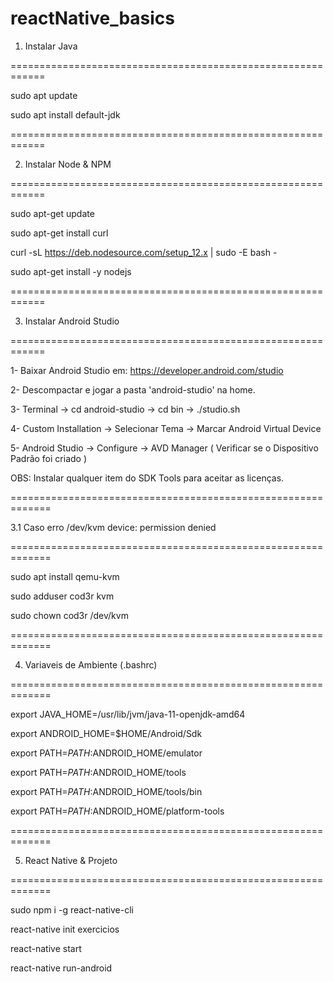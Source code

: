 # reactNative_basics
1. Instalar Java

============================================================

sudo apt update

sudo apt install default-jdk

============================================================



2. Instalar Node & NPM

============================================================

sudo apt-get update

sudo apt-get install curl

curl -sL https://deb.nodesource.com/setup_12.x | sudo -E bash -

sudo apt-get install -y nodejs

============================================================



3. Instalar Android Studio

============================================================

1- Baixar Android Studio em: https://developer.android.com/studio

2- Descompactar e jogar a pasta 'android-studio' na home.

3- Terminal -> cd android-studio -> cd bin -> ./studio.sh

4- Custom Installation -> Selecionar Tema -> Marcar Android Virtual Device

5- Android Studio -> Configure -> AVD Manager ( Verificar se o Dispositivo Padrão foi criado )

OBS: Instalar qualquer item do SDK Tools para aceitar as licenças.

=============================================================

3.1 Caso erro /dev/kvm device: permission denied

=============================================================

sudo apt install qemu-kvm

sudo adduser cod3r kvm

sudo chown cod3r /dev/kvm

=============================================================



4. Variaveis de Ambiente (.bashrc)

=============================================================

export JAVA_HOME=/usr/lib/jvm/java-11-openjdk-amd64

export ANDROID_HOME=$HOME/Android/Sdk

export PATH=$PATH:$ANDROID_HOME/emulator

export PATH=$PATH:$ANDROID_HOME/tools

export PATH=$PATH:$ANDROID_HOME/tools/bin

export PATH=$PATH:$ANDROID_HOME/platform-tools

=============================================================



5. React Native & Projeto

=============================================================

sudo npm i -g react-native-cli

react-native init exercicios

react-native start

react-native run-android